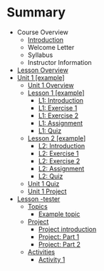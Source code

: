 # Summary

* Course Overview
  * [Introduction](README.md)
  * Welcome Letter
  * Syllabus
  * Instructor Information
* [Lesson Overview](lesson-overview.md)
* [Unit 1 \[example\]](unit-1/unit-1.md)
  * [Unit 1 Overview](unit-1/unit-1.md)
  * [Lesson 1 \[example\]](unit-1/lesson-1/lesson-1.md)
    * [L1: Introduction](unit-1/lesson-1/l1-overview.md)
    * [L1: Exercise 1](unit-1/lesson-1/l1-exercise-1.md)
    * [L1: Exercise 2](unit-1/lesson-1/l1-exercise-2.md)
    * [L1: Assignment](unit-1/lesson-1/l1-assignment.md)
    * [L1: Quiz](unit-1/lesson-1/l1-quiz.md)
  * [Lesson 2 \[example\]](test.md)
    * [L2: Introduction](unit-1/lesson-2/l2-overview.md)
    * [L2: Exercise 1](unit-1/lesson-2/l2-exercise-1.md)
    * [L2: Exercise 2](unit-1/lesson-2/l2-exercise-2.md)
    * [L2: Assignment](unit-1/lesson-2/l2-assignment.md)
    * [L2: Quiz](unit-1/lesson-2/l2-quiz.md)
  * [Unit 1 Quiz](unit-1/unit-1-quiz.md)
  * [Unit 1 Project](unit-1/unit-1-project.md)
* [Lesson -tester](lesson-1.md)
  * [Topics](unit-1/lesson-1/topics.md)
    * [Example topic](unit-1/lesson-1/topics/example-topic.md)
  * [Project](unit-1/lesson-1/project.md)
    * [Project introduction](project-introduction.md)
    * [Project: Part 1](project-part-1.md)
    * [Project: Part 2](project-part-2.md)
  * [Activities](unit-1/lesson-1/activities.md)
    * [Activity 1](activity-1.md)




